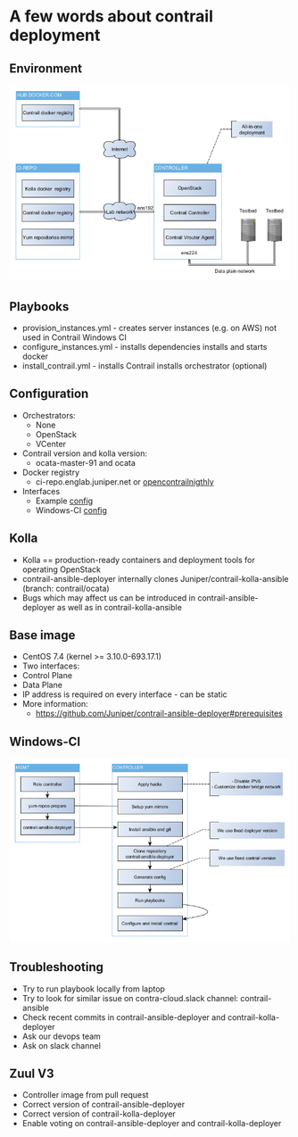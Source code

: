 # A few words about contrail deployment

## Environment

![alt text](Environment.png)

## Playbooks

* provision_instances.yml - creates server instances (e.g. on AWS) not used in Contrail Windows CI
* configure_instances.yml - installs dependencies installs and starts docker
* install_contrail.yml - installs Contrail installs orchestrator (optional)

## Configuration

* Orchestrators:
  * None
  * OpenStack
  * VCenter
* Contrail version and kolla version:
  * ocata-master-91 and ocata
* Docker registry
  * ci-repo.englab.juniper.net or [opencontrailnigthly](https://hub.docker.com/u/opencontrailnightly/)
* Interfaces
  * Example [config](https://github.com/Juniper/contrail-ansible-deployer/blob/master/config/)
  * Windows-CI [config](https://github.com/Juniper/contrail-windows-ci/blob/development/ansible/roles/contrail-ansible-deployer/templates/instances.j2)

## Kolla

* Kolla == production-ready containers and deployment tools for operating OpenStack
* contrail-ansible-deployer internally clones Juniper/contrail-kolla-ansible (branch: contrail/ocata)
* Bugs which may affect us can be introduced in contrail-ansible-deployer as well as in contrail-kolla-ansible

## Base image

* CentOS 7.4 (kernel >= 3.10.0-693.17.1)
* Two interfaces:
* Control Plane
* Data Plane
* IP address is required on every interface - can be static
* More information:
  * https://github.com/Juniper/contrail-ansible-deployer#prerequisites

## Windows-CI

![alt text](Windows-CI.png)

## Troubleshooting

* Try to run playbook locally from laptop
* Try to look for similar issue on contra-cloud.slack channel: contrail-ansible
* Check recent commits in contrail-ansible-deployer and contrail-kolla-deployer
* Ask our devops team
* Ask on slack channel

## Zuul V3

* Controller image from pull request
* Correct version of contrail-ansible-deployer
* Correct version of contrail-kolla-deployer
* Enable voting on contrail-ansible-deployer and contrail-kolla-deployer